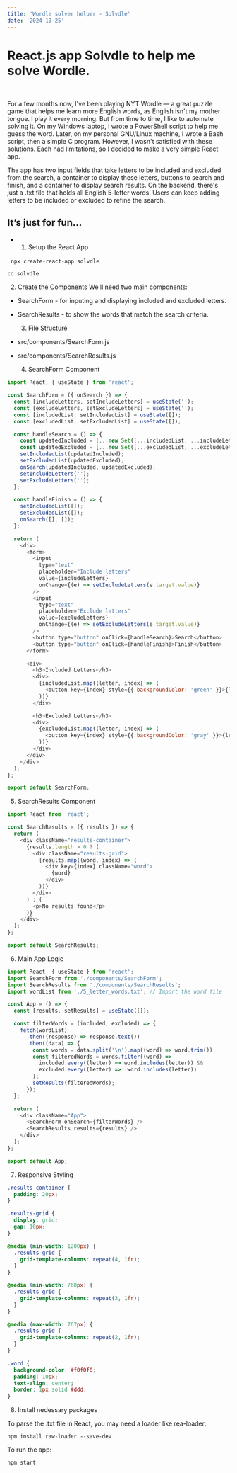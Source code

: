 ```yaml
---
title: 'Wordle solver helper - Solvdle'
date: '2024-10-25'
---
```


# React.js app **Solvdle** to help me solve Wordle.

 

For a few months now, I've been playing NYT Wordle — a great puzzle game that helps me learn more English words, 
as English isn't my mother tongue. I play it every morning. But from time to time, I like to automate solving 
it. On my Windows laptop, I wrote a PowerShell script to help me guess the word. 
Later, on my personal GNU/Linux machine, I wrote a Bash script, then a simple C program. 
However, I wasn't satisfied with these solutions. Each had limitations, so I decided to make a very simple React app.

The app has two input fields that take letters to be included and excluded from the search, a container to display these letters, buttons to search and finish, and a container to display search results. On the backend, there's just a .txt file that holds all English 5-letter words. Users can keep adding letters to be included or excluded to refine the search.
  

It’s just for fun…
--- 



- 1. Setup the React App
  
 
`npx create-react-app solvdle`


`cd solvdle`

 2. Create the Components
We'll need two main components:

* SearchForm - for inputing and displaying included and excluded letters.
* SearchResults - to show the words that match the search criteria.

  3. File Structure
* src/components/SearchForm.js
* src/components/SearchResults.js 
  
  4. SearchForm Component
  

```javascript
import React, { useState } from 'react';

const SearchForm = ({ onSearch }) => {
  const [includeLetters, setIncludeLetters] = useState('');
  const [excludeLetters, setExcludeLetters] = useState('');
  const [includedList, setIncludedList] = useState([]);
  const [excludedList, setExcludedList] = useState([]);

  const handleSearch = () => {
    const updatedIncluded = [...new Set([...includedList, ...includeLetters.split('')])];
    const updatedExcluded = [...new Set([...excludedList, ...excludeLetters.split('')])];
    setIncludedList(updatedIncluded);
    setExcludedList(updatedExcluded);
    onSearch(updatedIncluded, updatedExcluded);
    setIncludeLetters('');
    setExcludeLetters('');
  };

  const handleFinish = () => {
    setIncludedList([]);
    setExcludedList([]);
    onSearch([], []);
  };

  return (
    <div>
      <form>
        <input
          type="text"
          placeholder="Include letters"
          value={includeLetters}
          onChange={(e) => setIncludeLetters(e.target.value)}
        />
        <input
          type="text"
          placeholder="Exclude letters"
          value={excludeLetters}
          onChange={(e) => setExcludeLetters(e.target.value)}
        />
        <button type="button" onClick={handleSearch}>Search</button>
        <button type="button" onClick={handleFinish}>Finish</button>
      </form>

      <div>
        <h3>Included Letters</h3>
        <div>
          {includedList.map((letter, index) => (
            <button key={index} style={{ backgroundColor: 'green' }}>{letter}</button>
          ))}
        </div>

        <h3>Excluded Letters</h3>
        <div>
          {excludedList.map((letter, index) => (
            <button key={index} style={{ backgroundColor: 'gray' }}>{letter}</button>
          ))}
        </div>
      </div>
    </div>
  );
};

export default SearchForm;
```
  
  5. SearchResults Component 
  
```javascript
import React from 'react';

const SearchResults = ({ results }) => {
  return (
    <div className="results-container">
      {results.length > 0 ? (
        <div className="results-grid">
          {results.map((word, index) => (
            <div key={index} className="word">
              {word}
            </div>
          ))}
        </div>
      ) : (
        <p>No results found</p>
      )}
    </div>
  );
};

export default SearchResults;
```
  
  6. Main App Logic
  
```javascript
import React, { useState } from 'react';
import SearchForm from './components/SearchForm';
import SearchResults from './components/SearchResults';
import wordList from './5_letter_words.txt'; // Import the word file

const App = () => {
  const [results, setResults] = useState([]);

  const filterWords = (included, excluded) => {
    fetch(wordList)
      .then((response) => response.text())
      .then((data) => {
        const words = data.split('\n').map((word) => word.trim());
        const filteredWords = words.filter((word) =>
          included.every((letter) => word.includes(letter)) &&
          excluded.every((letter) => !word.includes(letter))
        );
        setResults(filteredWords);
      });
  };

  return (
    <div className="App">
      <SearchForm onSearch={filterWords} />
      <SearchResults results={results} />
    </div>
  );
};

export default App;
```
  
  7. Responsive Styling
  
```css
.results-container {
  padding: 20px;
}

.results-grid {
  display: grid;
  gap: 10px;
}

@media (min-width: 1200px) {
  .results-grid {
    grid-template-columns: repeat(4, 1fr);
  }
}

@media (min-width: 768px) {
  .results-grid {
    grid-template-columns: repeat(3, 1fr);
  }
}

@media (max-width: 767px) {
  .results-grid {
    grid-template-columns: repeat(2, 1fr);
  }
}

.word {
  background-color: #f0f0f0;
  padding: 10px;
  text-align: center;
  border: 1px solid #ddd;
}
```
  
  8. Install nedessary packages
  
To parse the .txt file in React, you may need a loader like rea-loader:
  
`npm install raw-loader --save-dev`
  
To run the app:
  
`npm start`
